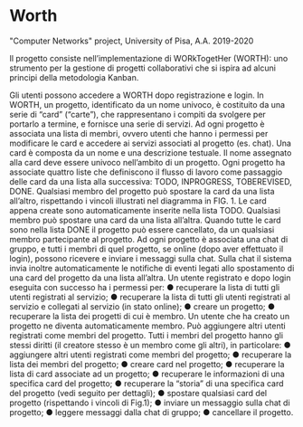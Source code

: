 # Worth
"Computer Networks" project, University of Pisa, A.A. 2019-2020

Il progetto consiste nell’implementazione di WORkTogetHer (WORTH): uno strumento per la gestione di
progetti collaborativi che si ispira ad alcuni principi della metodologia Kanban.

Gli utenti possono accedere a WORTH dopo registrazione e login.
In WORTH, un progetto, identificato da un nome univoco, è costituito da una serie di “card” (“carte”), che
rappresentano i compiti da svolgere per portarlo a termine, e fornisce una serie di servizi. Ad ogni progetto
è associata una lista di membri, ovvero utenti che hanno i permessi per modificare le card e accedere ai
servizi associati al progetto (es. chat).
Una card è composta da un nome e una descrizione testuale. Il nome assegnato alla card deve essere
univoco nell’ambito di un progetto. Ogni progetto ha associate quattro liste che definiscono il flusso di
lavoro come passaggio delle card da una lista alla successiva: TODO, INPROGRESS, TOBEREVISED, DONE.
Qualsiasi membro del progetto può spostare la card da una lista all’altro, rispettando i vincoli illustrati nel
diagramma in FIG. 1.
Le card appena create sono automaticamente inserite nella lista TODO. Qualsiasi membro può spostare una
card da una lista all’altra. Quando tutte le card sono nella lista DONE il progetto può essere cancellato, da
un qualsiasi membro partecipante al progetto.
Ad ogni progetto è associata una chat di gruppo, e tutti i membri di quel progetto, se online (dopo aver
effettuato il login), possono ricevere e inviare i messaggi sulla chat. Sulla chat il sistema invia inoltre
automaticamente le notifiche di eventi legati allo spostamento di una card del progetto da una lista
all’altra.
Un utente registrato e dopo login eseguita con successo ha i permessi per:
● recuperare la lista di tutti gli utenti registrati al servizio;
● recuperare la lista di tutti gli utenti registrati al servizio e collegati al servizio (in stato online);
● creare un progetto;
● recuperare la lista dei progetti di cui è membro.
Un utente che ha creato un progetto ne diventa automaticamente membro. Può aggiungere altri utenti
registrati come membri del progetto. Tutti i membri del progetto hanno gli stessi diritti (il creatore stesso è
un membro come gli altri), in particolare:
● aggiungere altri utenti registrati come membri del progetto;
● recuperare la lista dei membri del progetto;
● creare card nel progetto;
● recuperare la lista di card associate ad un progetto;
● recuperare le informazioni di una specifica card del progetto;
● recuperare la “storia” di una specifica card del progetto (vedi seguito per dettagli);
● spostare qualsiasi card del progetto (rispettando i vincoli di Fig.1);
● inviare un messaggio sulla chat di progetto;
● leggere messaggi dalla chat di gruppo;
● cancellare il progetto.
